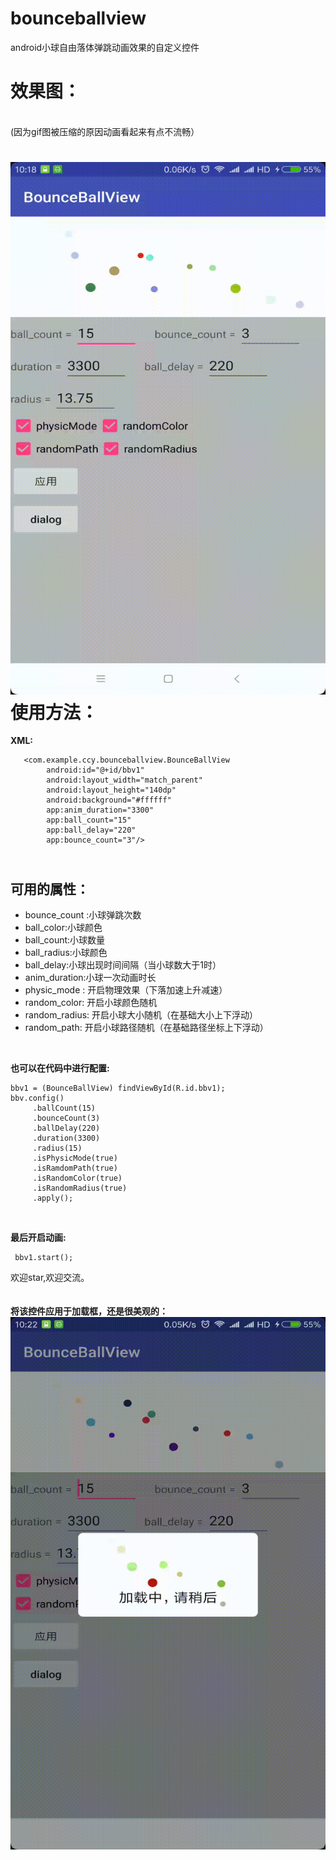 # bounceballview
android小球自由落体弹跳动画效果的自定义控件<br/>

效果图：
====
<br/>(因为gif图被压缩的原因动画看起来有点不流畅）<br/>

![image](https://github.com/CCY0122/bounceballview/blob/master/bounceball1%20(2).gif)
<br/>
使用方法：
====
**XML:**<br/>
```
   <com.example.ccy.bounceballview.BounceBallView
        android:id="@+id/bbv1"
        android:layout_width="match_parent"
        android:layout_height="140dp"
        android:background="#ffffff"
        app:anim_duration="3300"
        app:ball_count="15"
        app:ball_delay="220"
        app:bounce_count="3"/>
```
<br/>可用的属性：
------

* bounce_count :小球弹跳次数 
* ball_color:小球颜色
* ball_count:小球数量
* ball_radius:小球颜色
* ball_delay:小球出现时间间隔（当小球数大于1时）
* anim_duration:小球一次动画时长
* physic_mode : 开启物理效果（下落加速上升减速）
* random_color: 开启小球颜色随机
* random_radius: 开启小球大小随机（在基础大小上下浮动）
* random_path: 开启小球路径随机（在基础路径坐标上下浮动）
<br/>

**也可以在代码中进行配置:**<br/>

```
bbv1 = (BounceBallView) findViewById(R.id.bbv1);
bbv.config()
     .ballCount(15)
     .bounceCount(3)
     .ballDelay(220)
     .duration(3300)
     .radius(15)
     .isPhysicMode(true)
     .isRamdomPath(true)
     .isRandomColor(true)
     .isRandomRadius(true)
     .apply();

```

<br/>

**最后开启动画:**<br/>

```
 bbv1.start();
```

欢迎star,欢迎交流。
<br/><br/><br/>
**将该控件应用于加载框，还是很美观的：**<br/>
![image](https://github.com/CCY0122/bounceballview/blob/master/bounceball3%20(2).gif)

